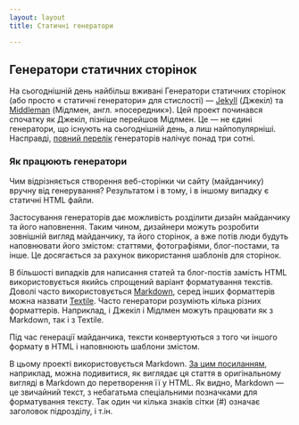 ```yaml
---
layout: layout
title: Статичні генератори

---
```


## Генератори статичних сторінок

На сьогоднішній день найбільш вживані Генератори статичних сторінок (або просто « статичні генератори» для стислості) — [Jekyll](http://jekyllrb.com/) (Джекіл) та [Middleman](https://middlemanapp.com/) (Мідлмен, англ. »посередник»). Цей проект починався спочатку як Джекіл, пізніше перейшов  Мідлмен. Це — не єдині генератори, що існують на сьогоднішній день, а лиш найпопулярніші. Насправді, [повний перелік](https://staticsitegenerators.net/) генераторів налічує понад три сотні.

### Як працюють генератори

Чим відрізняється створення веб-сторінки чи сайту (майданчику) вручну від генерування? Результатом і в тому, і в іншому випадку є статичні HTML файли. 

Застосування генераторів дає можливість розділити дизайн майданчику та його наповнення. Таким чином, дизайнери можуть розробити зовнішній вигляд майданчику, та його сторінок, а вже потів люди будуть наповнювати його змістом: статтями, фотографіями, блог-постами, та інше. Це досягається за рахунок використання шаблонів для сторінок. 

В більшості випадків для написання статей та блог-постів замість HTML використовується якийсь спрощений варіант форматування текстів. Доволі часто використовується [Markdown](http://daringfireball.net/projects/markdown/syntax), серед інших форматтерів можна назвати [Textile](http://alternativeto.net/software/textile/). Часто генератори розуміють кілька різних форматтерів. Наприклад, і Джекіл і Мідлмен можуть працювати як з Markdown, так і з Textile.

Під час генерації майданчика, тексти конвертуються з того чи іншого формату в HTML і наповнюють шаблони змістом. 

В цьому проекті використовується Markdown. [За цим посиланням](https://raw.githubusercontent.com/Kraiany/startpack/master/source/generators.html.md), наприклад, можна подивитися, як виглядає ця стаття в оригінальному вигляді в Markdown до перетворення її у HTML. Як видно, Markdown — це звичайний текст, з небагатьма спеціальними позначками для форматування тексту. Так один чи кілька знаків сітки (#) означає заголовок підрозділу, і т.ін.








